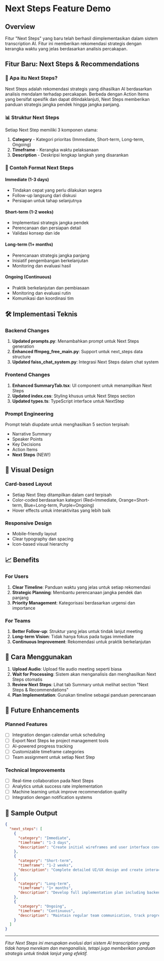# Next Steps Feature Demo

## Overview
Fitur "Next Steps" yang baru telah berhasil diimplementasikan dalam sistem transcription AI. Fitur ini memberikan rekomendasi strategis dengan kerangka waktu yang jelas berdasarkan analisis percakapan.

## Fitur Baru: Next Steps & Recommendations

### 🚀 Apa itu Next Steps?
Next Steps adalah rekomendasi strategis yang dihasilkan AI berdasarkan analisis mendalam terhadap percakapan. Berbeda dengan Action Items yang bersifat spesifik dan dapat ditindaklanjuti, Next Steps memberikan panduan strategis jangka pendek hingga jangka panjang.

### 📊 Struktur Next Steps
Setiap Next Step memiliki 3 komponen utama:

1. **Category** - Kategori prioritas (Immediate, Short-term, Long-term, Ongoing)
2. **Timeframe** - Kerangka waktu pelaksanaan 
3. **Description** - Deskripsi lengkap langkah yang disarankan

### 🎯 Contoh Format Next Steps

#### Immediate (1-3 days)
- Tindakan cepat yang perlu dilakukan segera
- Follow-up langsung dari diskusi
- Persiapan untuk tahap selanjutnya

#### Short-term (1-2 weeks)
- Implementasi strategis jangka pendek
- Perencanaan dan persiapan detail
- Validasi konsep dan ide

#### Long-term (1+ months)
- Perencanaan strategis jangka panjang
- Inisiatif pengembangan berkelanjutan
- Monitoring dan evaluasi hasil

#### Ongoing (Continuous)
- Praktik berkelanjutan dan pembiasaan
- Monitoring dan evaluasi rutin
- Komunikasi dan koordinasi tim

## 🛠️ Implementasi Teknis

### Backend Changes
1. **Updated prompts.py**: Menambahkan prompt untuk Next Steps generation
2. **Enhanced ffmpeg_free_main.py**: Support untuk next_steps data structure
3. **Updated faiss_chat_system.py**: Integrasi Next Steps dalam chat system

### Frontend Changes
1. **Enhanced SummaryTab.tsx**: UI component untuk menampilkan Next Steps
2. **Updated index.css**: Styling khusus untuk Next Steps section
3. **Updated types.ts**: TypeScript interface untuk NextStep

### Prompt Engineering
Prompt telah diupdate untuk menghasilkan 5 section terpisah:
- Narrative Summary
- Speaker Points  
- Key Decisions
- Action Items
- **Next Steps** (NEW!)

## 🎨 Visual Design

### Card-based Layout
- Setiap Next Step ditampilkan dalam card terpisah
- Color-coded berdasarkan kategori (Red=Immediate, Orange=Short-term, Blue=Long-term, Purple=Ongoing)
- Hover effects untuk interaktivitas yang lebih baik

### Responsive Design
- Mobile-friendly layout
- Clear typography dan spacing
- Icon-based visual hierarchy

## 📈 Benefits

### For Users
1. **Clear Timeline**: Panduan waktu yang jelas untuk setiap rekomendasi
2. **Strategic Planning**: Membantu perencanaan jangka pendek dan panjang
3. **Priority Management**: Kategorisasi berdasarkan urgensi dan importance

### For Teams
1. **Better Follow-up**: Struktur yang jelas untuk tindak lanjut meeting
2. **Long-term Vision**: Tidak hanya fokus pada tugas immediate
3. **Continuous Improvement**: Rekomendasi untuk praktik berkelanjutan

## 🚀 Cara Menggunakan

1. **Upload Audio**: Upload file audio meeting seperti biasa
2. **Wait for Processing**: Sistem akan menganalisis dan menghasilkan Next Steps otomatis
3. **Review Next Steps**: Lihat tab Summary untuk melihat section "Next Steps & Recommendations"
4. **Plan Implementation**: Gunakan timeline sebagai panduan perencanaan

## 🔮 Future Enhancements

### Planned Features
- [ ] Integration dengan calendar untuk scheduling
- [ ] Export Next Steps ke project management tools
- [ ] AI-powered progress tracking
- [ ] Customizable timeframe categories
- [ ] Team assignment untuk setiap Next Step

### Technical Improvements
- [ ] Real-time collaboration pada Next Steps
- [ ] Analytics untuk success rate implementation
- [ ] Machine learning untuk improve recommendation quality
- [ ] Integration dengan notification systems

## 📝 Sample Output

```json
{
  "next_steps": [
    {
      "category": "Immediate",
      "timeframe": "1-3 days",
      "description": "Create initial wireframes and user interface concepts for the feedback system. Set up project repository and documentation structure."
    },
    {
      "category": "Short-term", 
      "timeframe": "1-2 weeks",
      "description": "Complete detailed UI/UX design and create interactive prototypes. Conduct user research to validate design decisions."
    },
    {
      "category": "Long-term",
      "timeframe": "1+ months", 
      "description": "Develop full implementation plan including backend architecture, database design, and integration with existing systems."
    },
    {
      "category": "Ongoing",
      "timeframe": "Continuous",
      "description": "Maintain regular team communication, track progress against milestones, and adapt project scope based on user feedback and testing results."
    }
  ]
}
```

---

*Fitur Next Steps ini merupakan evolusi dari sistem AI transcription yang tidak hanya merekam dan menganalisis, tetapi juga memberikan panduan strategis untuk tindak lanjut yang efektif.*
